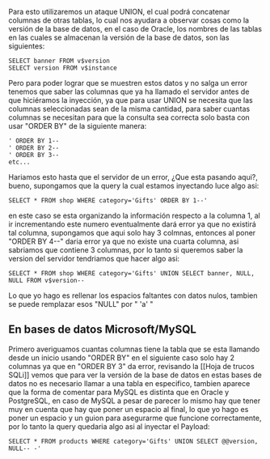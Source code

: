 Para esto utilizaremos un ataque UNION, el cual podrá concatenar columnas de otras tablas, lo cual nos ayudara a observar cosas como la versión de la base de datos, en el caso de Oracle, los nombres de las tablas en las cuales se almacenan la versión de la base de datos, son las siguientes: 

	SELECT banner FROM v$version
	SELECT version FROM v$instance

Pero para poder lograr que se muestren estos datos y no salga un error tenemos que saber las columnas que ya ha llamado el servidor antes de que hiciéramos la inyección, ya que para usar UNION se necesita que las columnas seleccionadas sean de la misma cantidad, para saber cuantas columnas se necesitan para que la consulta sea correcta solo basta con usar "ORDER BY" de la siguiente manera:

	' ORDER BY 1-- 
	' ORDER BY 2--
	' ORDER BY 3--
	etc...

Hariamos esto hasta que el servidor de un error, ¿Que esta pasando aqui?, bueno, supongamos que la query la cual estamos inyectando luce algo asi: 

	SELECT * FROM shop WHERE category='Gifts' ORDER BY 1--' 

en este caso se esta organizando la información respecto a la columna 1, al ir incrementando este numero eventualmente dará error ya que no existirá tal columna, supongamos que aqui solo hay 3 colmnas, entonces al poner "ORDER BY 4--" daria error ya que no existe una cuarta columna, asi sabriamos que contiene 3 columnas, por lo tanto si queremos saber la version del servidor tendriamos que hacer algo asi:

	SELECT * FROM shop WHERE category='Gifts' UNION SELECT banner, NULL, NULL FROM v$version-- 

Lo que yo hago es rellenar los espacios faltantes con datos nulos, tambien se puede remplazar esos "NULL" por " 'a' "

## En bases de datos Microsoft/MySQL

Primero averiguamos cuantas columnas tiene la tabla que se esta llamando desde un inicio usando "ORDER BY" en el siguiente caso solo hay 2 columnas ya que en "ORDER BY 3" da error, revisando la [[Hoja de trucos SQLi]] vemos que para ver la versión de la base de datos en estas bases de datos no es necesario llamar a una tabla en especifico, tambien aparece que la forma de comentar para MySQL es distinta que en Oracle y PostgreSQL, en caso de MySQL a pesar de parecer lo mismo hay que tener muy en cuenta que hay que poner un espacio al final, lo que yo hago es poner un espacio y un guion para asegurarme que funcione correctamente, por lo tanto la query quedaria algo asi al inyectar el Payload:

	SELECT * FROM products WHERE category='Gifts' UNION SELECT @@version, NULL-- -'

